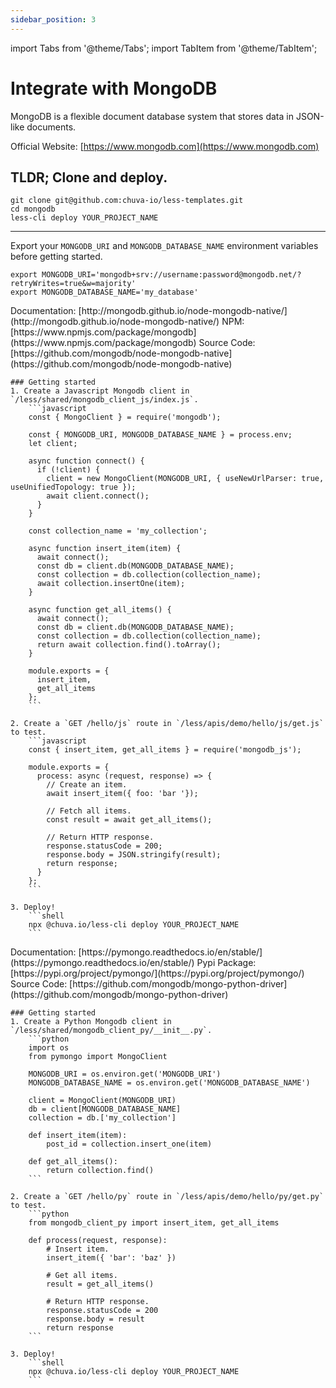 ```yaml
---
sidebar_position: 3
---
```


import Tabs from '@theme/Tabs';
import TabItem from '@theme/TabItem';

# Integrate with MongoDB

<Icon icon="logos:mongodb-icon" height="100" />

MongoDB is a flexible document database system that stores data in JSON-like documents.

Official Website: [https://www.mongodb.com](https://www.mongodb.com)

## TLDR; Clone and deploy.
```shell
git clone git@github.com:chuva-io/less-templates.git
cd mongodb
less-cli deploy YOUR_PROJECT_NAME
```

---

Export your `MONGODB_URI` and `MONGODB_DATABASE_NAME` environment variables before getting started.
```shell
export MONGODB_URI='mongodb+srv://username:password@mongodb.net/?retryWrites=true&w=majority'
export MONGODB_DATABASE_NAME='my_database'
```


<Tabs groupId="programming-language" queryString="programming-language">
  
  <TabItem value="nodejs" label="Node.js">
    Documentation: [http://mongodb.github.io/node-mongodb-native/](http://mongodb.github.io/node-mongodb-native/)  
    NPM: [https://www.npmjs.com/package/mongodb](https://www.npmjs.com/package/mongodb)  
    Source Code: [https://github.com/mongodb/node-mongodb-native](https://github.com/mongodb/node-mongodb-native)  

    ### Getting started
    1. Create a Javascript Mongodb client in `/less/shared/mongodb_client_js/index.js`.
        ```javascript
        const { MongoClient } = require('mongodb');

        const { MONGODB_URI, MONGODB_DATABASE_NAME } = process.env;
        let client;

        async function connect() {
          if (!client) {
            client = new MongoClient(MONGODB_URI, { useNewUrlParser: true, useUnifiedTopology: true });
            await client.connect();
          }
        }

        const collection_name = 'my_collection';

        async function insert_item(item) {
          await connect();
          const db = client.db(MONGODB_DATABASE_NAME);
          const collection = db.collection(collection_name);
          await collection.insertOne(item);
        }

        async function get_all_items() {
          await connect();
          const db = client.db(MONGODB_DATABASE_NAME);
          const collection = db.collection(collection_name);
          return await collection.find().toArray();
        }

        module.exports = {
          insert_item,
          get_all_items
        };
        ```

    2. Create a `GET /hello/js` route in `/less/apis/demo/hello/js/get.js` to test.
        ```javascript
        const { insert_item, get_all_items } = require('mongodb_js');

        module.exports = {
          process: async (request, response) => {
            // Create an item.
            await insert_item({ foo: 'bar '});

            // Fetch all items.
            const result = await get_all_items();

            // Return HTTP response.
            response.statusCode = 200;
            response.body = JSON.stringify(result);
            return response;
          }
        };
        ```

    3. Deploy!
        ```shell
        npx @chuva.io/less-cli deploy YOUR_PROJECT_NAME
        ```
  </TabItem>

  <TabItem value="py" label="Python">
    Documentation: [https://pymongo.readthedocs.io/en/stable/](https://pymongo.readthedocs.io/en/stable/)  
    Pypi Package: [https://pypi.org/project/pymongo/](https://pypi.org/project/pymongo/)  
    Source Code: [https://github.com/mongodb/mongo-python-driver](https://github.com/mongodb/mongo-python-driver)  

    ### Getting started
    1. Create a Python Mongodb client in `/less/shared/mongodb_client_py/__init__.py`.
        ```python
        import os
        from pymongo import MongoClient

        MONGODB_URI = os.environ.get('MONGODB_URI')
        MONGODB_DATABASE_NAME = os.environ.get('MONGODB_DATABASE_NAME')

        client = MongoClient(MONGODB_URI)
        db = client[MONGODB_DATABASE_NAME]
        collection = db.['my_collection']

        def insert_item(item):
            post_id = collection.insert_one(item)

        def get_all_items():
            return collection.find()
        ```

    2. Create a `GET /hello/py` route in `/less/apis/demo/hello/py/get.py` to test.
        ```python
        from mongodb_client_py import insert_item, get_all_items

        def process(request, response):
            # Insert item.
            insert_item({ 'bar': 'baz' })

            # Get all items.
            result = get_all_items()
            
            # Return HTTP response.
            response.statusCode = 200
            response.body = result
            return response
        ```

    3. Deploy!
        ```shell
        npx @chuva.io/less-cli deploy YOUR_PROJECT_NAME
        ```
  </TabItem>
  
</Tabs>
